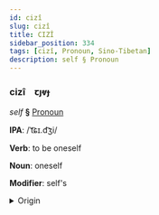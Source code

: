 ```yaml
---
id: cizî
slug: cizî
title: CIZÎ
sidebar_position: 334
tags: [cizî, Pronoun, Sino-Tibetan]
description: self § Pronoun
---
```


### cizî&emsp;<span kind="abugida">ꞇȷⱴɟ</span>

*self* **§** [Pronoun](../../tags/Pronoun)

**IPA**: /ˈt͡ɕɪ.d͡ʒi/

**Verb**: to be oneself

**Noun**: oneself

**Modifier**: self's

<details>
    <summary>Origin</summary>
    Mandarin 自己 zìjǐ /tsɪ'd͡ʒi/<br/>
    <em>Sino-Tibetan Language Family</em>
</details>